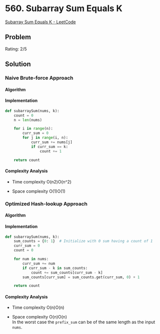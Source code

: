 # 560. Subarray Sum Equals K

[Subarray Sum Equals K - LeetCode](https://leetcode.com/problems/subarray-sum-equals-k/description/)

## Problem

Rating: 2/5

## Solution

### Naive Brute-force Approach

#### Algorithm

#### Implementation

```python
def subarraySum(nums, k):
    count = 0
    n = len(nums)

    for i in range(n):
        curr_sum = 0
        for j in range(i, n):
            curr_sum += nums[j]
            if curr_sum == k:
                count += 1

    return count
```

#### Complexity Analysis

- Time complexity O(n2)O(n^2)

- Space complexity O(1)O(1)


### Optimized Hash-lookup Approach

#### Algorithm

#### Implementation

```python
def subarraySum(nums, k):
    sum_counts = {0: 1}  # Initialize with 0 sum having a count of 1
    curr_sum = 0
    count = 0

    for num in nums:
        curr_sum += num
        if curr_sum - k in sum_counts:
            count += sum_counts[curr_sum - k]
        sum_counts[curr_sum] = sum_counts.get(curr_sum, 0) + 1

    return count
```

#### Complexity Analysis

- Time complexity O(n)O(n)

- Space complexity O(n)O(n)  
In the worst case the `prefix_sum` can be of the same length as the input `nums`.
